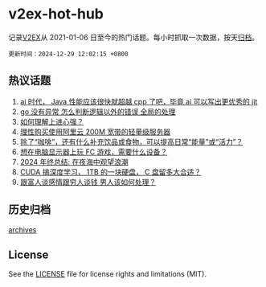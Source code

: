 # v2ex-hot-hub

 记录[V2EX](https://www.v2ex.com/)从 2021-01-06 日至今的热门话题。每小时抓取一次数据，按天[归档](archives)。

`更新时间：2024-12-29 12:02:15 +0800`

## 热议话题

1. [ai 时代， Java 性能应该很快就超越 cpp 了吧，毕竟 ai 可以写出更优秀的 jit](https://www.v2ex.com/t/1100891)
1. [go 没有异常 怎么判断逻辑以外的错误 全局的处理](https://www.v2ex.com/t/1100894)
1. [如何理解上进心强？](https://www.v2ex.com/t/1100959)
1. [理性购买使用阿里云 200M 宽带的轻量级服务器](https://www.v2ex.com/t/1100927)
1. [除了“咖啡”，还有什么补充饮品或食物，可以提高日常“能量”或“活力”？](https://www.v2ex.com/t/1100944)
1. [想在电脑显示器上玩 FC 游戏，需要什么设备？](https://www.v2ex.com/t/1100880)
1. [2024 年终总结: 在夜海中观望浪潮](https://www.v2ex.com/t/1100909)
1. [CUDA 搞深度学习， 1TB 的一块硬盘， C 盘留多大合适？](https://www.v2ex.com/t/1100947)
1. [跟富人谈感情跟穷人谈钱 男人该如何处理？](https://www.v2ex.com/t/1100972)

## 历史归档

[archives](archives)

## License

See the [LICENSE](LICENSE) file for license rights and limitations (MIT).
